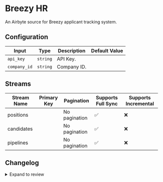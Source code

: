 # Breezy HR
An Airbyte source for Breezy applicant tracking system.
## Configuration

| Input | Type | Description | Default Value |
|-------|------|-------------|---------------|
| `api_key` | `string` | API Key.  |  |
| `company_id` | `string` | Company ID.  |  |

## Streams
| Stream Name | Primary Key | Pagination | Supports Full Sync | Supports Incremental |
|-------------|-------------|------------|---------------------|----------------------|
| positions |  | No pagination | ✅ |  ❌  |
| candidates |  | No pagination | ✅ |  ❌  |
| pipelines |  | No pagination | ✅ |  ❌  |


## Changelog

<details>
  <summary>Expand to review</summary>

| Version | Date | Pull Request | Subject |
|---------|------|--------------|---------|
| 0.0.7 | 2024-12-21 | [50198](https://github.com/airbytehq/airbyte/pull/50198) | Update dependencies |
| 0.0.6 | 2024-12-14 | [49547](https://github.com/airbytehq/airbyte/pull/49547) | Update dependencies |
| 0.0.5 | 2024-12-12 | [49315](https://github.com/airbytehq/airbyte/pull/49315) | Update dependencies |
| 0.0.4 | 2024-12-11 | [49020](https://github.com/airbytehq/airbyte/pull/49020) | Starting with this version, the Docker image is now rootless. Please note that this and future versions will not be compatible with Airbyte versions earlier than 0.64 |
| 0.0.3 | 2024-10-29 | [47750](https://github.com/airbytehq/airbyte/pull/47750) | Update dependencies |
| 0.0.2 | 2024-10-28 | [47587](https://github.com/airbytehq/airbyte/pull/47587) | Update dependencies |
| 0.0.1 | 2024-08-20 | | Initial release by natikgadzhi via Connector Builder |

</details>
